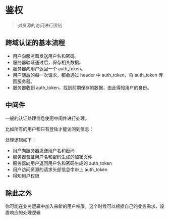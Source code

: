 # 鉴权

> 对资源的访问进行限制


## 跨域认证的基本流程

- 用户向服务器发送用户名和密码。
- 服务器验证通过后，保存相关数据。
- 服务器向用户返回一个 auth_token。
- 用户随后的每一次请求，都会通过 header 中 auth_token，将 auth_token 传回服务器。
- 服务器收到 auth_token，找到前期保存的数据，由此得知用户的身份。

## 中间件

一般的认证处理信息使用中间件进行处理。

比如所有的用户都只有登陆才能访问到信息：

处理逻辑如下：

- 用户向服务器发送用户名和密码
- 服务器验证用户名和密码生成的加密文件
- 服务器向用户返回用户名和密码生成的 auth_token
- 用户访问资源的请求头部信息中带上 auth_token
- 得知用户权限

## 除此之外

你可能在业务逻辑中加入来新的用户权限，这个时候可以根据自己的业务需求，设置响应的处理逻辑



